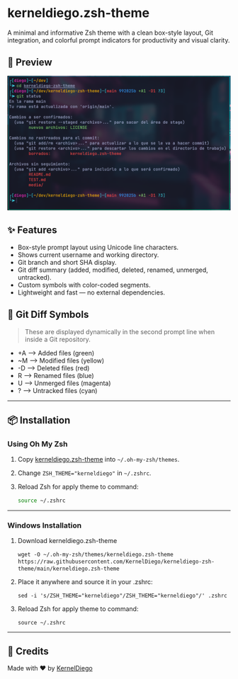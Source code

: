 # kerneldiego.zsh-theme

A minimal and informative Zsh theme with a clean box-style layout, Git integration, and colorful prompt indicators for productivity and visual clarity.

## 🌄 Preview

![screenshot](./media/screenshot.png)

## ✨ Features

- Box-style prompt layout using Unicode line characters.
- Shows current username and working directory.
- Git branch and short SHA display.
- Git diff summary (added, modified, deleted, renamed, unmerged, untracked).
- Custom symbols with color-coded segments.
- Lightweight and fast — no external dependencies.

## 🧩 Git Diff Symbols

>These are displayed dynamically in the second prompt line when inside a Git repository.

- +A —> Added files (green)
- ~M —> Modified files (yellow)
- -D —> Deleted files (red)
- R —> Renamed files (blue)
- U —> Unmerged files (magenta)
- ? —> Untracked files (cyan)

---

## 📦 Installation

### Using Oh My Zsh

1. Copy [kerneldiego.zsh-theme](https://raw.githubusercontent.com/KernelDiego/kerneldiego-zsh-theme/main/kerneldiego.zsh-theme) into `~/.oh-my-zsh/themes`.

2. Change `ZSH_THEME="kerneldiego"` in `~/.zshrc`.

3. Reload Zsh for apply theme to command:

   ```bash
   source ~/.zshrc
   ```

---

### Windows Installation

1. Download kerneldiego.zsh-theme

   ```shel
   wget -O ~/.oh-my-zsh/themes/kerneldiego.zsh-theme https://raw.githubusercontent.com/KernelDiego/kerneldiego-zsh-theme/main/kerneldiego.zsh-theme
   ```

2. Place it anywhere and source it in your .zshrc:

   ```shell
   sed -i 's/ZSH_THEME="kerneldiego"/ZSH_THEME="kerneldiego"/' .zshrc
   ```

3. Reload Zsh for apply theme to command:

   ```shell
   source ~/.zshrc
   ```

---

## 🙏 Credits 

Made with ❤️ by [KernelDiego](https://github.com/KernelDiego/)
